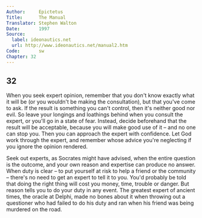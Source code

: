 ```yaml
---
Author:     Epictetus  
Title:      The Manual  
Translator: Stephen Walton  
Date:       1997  
Source:
  label: ideonautics.net
  url: http://www.ideonautics.net/manual2.htm
Code:       sw  
Chapter: 32
---
```

##  32

When you seek expert opinion, remember that you don't know exactly what it will
be (or you wouldn't be making the consultation), but that you've come to ask.
If the result is something you can't control, then it's neither good nor evil.
So leave your longings and loathings behind when you consult the expert, or
you'll go in a state of fear. Instead, decide beforehand that the result will
be acceptable, because you will make good use of it – and no one can stop you.
Then you can approach the expert with confidence. Let God work through the
expert, and remember whose advice you're neglecting if you ignore the opinion
rendered.

Seek out experts, as Socrates might have advised, when the entire question is
the outcome, and your own reason and expertise can produce no answer. When duty
is clear – to put yourself at risk to help a friend or the community – there's
no need to get an expert to tell it to you. You'd probably be told that doing
the right thing will cost you money, time, trouble or danger. But reason tells
you to do your duty in any event. The greatest expert of ancient times, the
oracle at Delphi, made no bones about it when throwing out a questioner who had
failed to do his duty and ran when his friend was being murdered on the road.


